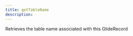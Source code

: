 ```yaml
---
title: getTableName
description: 
---
```



Retrieves the table name associated with this GlideRecord